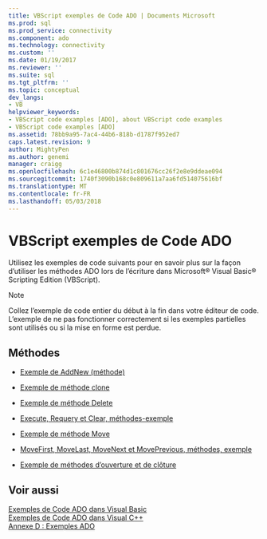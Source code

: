 ```yaml
---
title: VBScript exemples de Code ADO | Documents Microsoft
ms.prod: sql
ms.prod_service: connectivity
ms.component: ado
ms.technology: connectivity
ms.custom: ''
ms.date: 01/19/2017
ms.reviewer: ''
ms.suite: sql
ms.tgt_pltfrm: ''
ms.topic: conceptual
dev_langs:
- VB
helpviewer_keywords:
- VBScript code examples [ADO], about VBScript code examples
- VBScript code examples [ADO]
ms.assetid: 78bb9a95-7ac4-44b6-818b-d1787f952ed7
caps.latest.revision: 9
author: MightyPen
ms.author: genemi
manager: craigg
ms.openlocfilehash: 6c1e46800b874d1c801676cc26f2e8e9ddeae094
ms.sourcegitcommit: 1740f3090b168c0e809611a7aa6fd514075616bf
ms.translationtype: MT
ms.contentlocale: fr-FR
ms.lasthandoff: 05/03/2018
---
```

# <a name="ado-code-examples-vbscript"></a>VBScript exemples de Code ADO
Utilisez les exemples de code suivants pour en savoir plus sur la façon d’utiliser les méthodes ADO lors de l’écriture dans Microsoft® Visual Basic® Scripting Edition (VBScript).  
  
> [!NOTE]
>  Collez l’exemple de code entier du début à la fin dans votre éditeur de code. L’exemple de ne pas fonctionner correctement si les exemples partielles sont utilisés ou si la mise en forme est perdue.  
  
## <a name="methods"></a>Méthodes  
  
-   [Exemple de AddNew (méthode)](../../../ado/reference/ado-api/addnew-method-example-vbscript.md)  
  
-   [Exemple de méthode clone](../../../ado/reference/ado-api/clone-method-example-vbscript.md)  
  
-   [Exemple de méthode Delete](../../../ado/reference/ado-api/delete-method-example-vbscript.md)  
  
-   [Execute, Requery et Clear, méthodes-exemple](../../../ado/reference/ado-api/execute-requery-and-clear-methods-example-vbscript.md)  
  
-   [Exemple de méthode Move](../../../ado/reference/ado-api/move-method-example-vbscript.md)  
  
-   [MoveFirst, MoveLast, MoveNext et MovePrevious, méthodes, exemple](../../../ado/reference/ado-api/movefirst-movelast-movenext-and-moveprevious-methods-example-vbscript.md)  
  
-   [Exemple de méthodes d’ouverture et de clôture](../../../ado/reference/ado-api/open-and-close-methods-example-vbscript.md)  
  
## <a name="see-also"></a>Voir aussi  
 [Exemples de Code ADO dans Visual Basic](../../../ado/reference/ado-api/ado-code-examples-in-visual-basic.md)   
 [Exemples de Code ADO dans Visual C++](../../../ado/reference/ado-api/ado-code-examples-in-visual-c.md)   
 [Annexe D : Exemples ADO](../../../ado/guide/appendixes/appendix-d-ado-samples.md)
